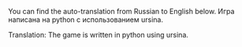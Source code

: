 You can find the auto-translation from Russian to English below.
Игра написана на python с использованием ursina.


Translation:
The game is written in python using ursina.

